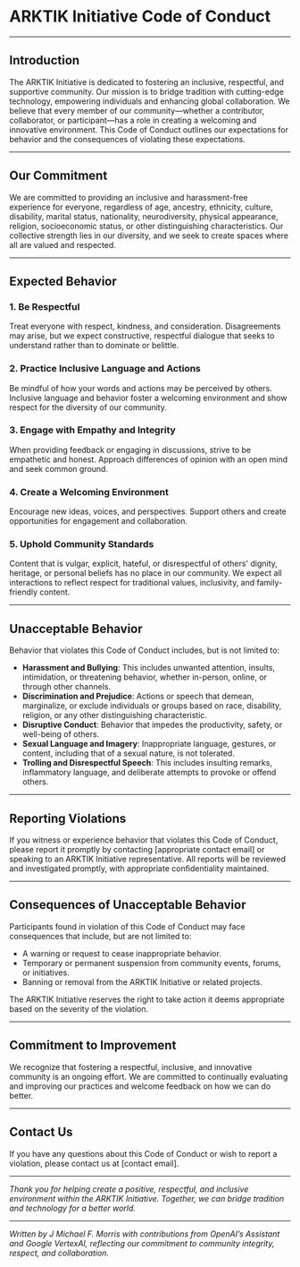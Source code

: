 # ARKTIK Initiative Code of Conduct

---

## Introduction

The ARKTIK Initiative is dedicated to fostering an inclusive, respectful, and supportive community. Our mission is to bridge tradition with cutting-edge technology, empowering individuals and enhancing global collaboration. We believe that every member of our community—whether a contributor, collaborator, or participant—has a role in creating a welcoming and innovative environment. This Code of Conduct outlines our expectations for behavior and the consequences of violating these expectations.

---

## Our Commitment

We are committed to providing an inclusive and harassment-free experience for everyone, regardless of age, ancestry, ethnicity, culture, disability, marital status, nationality, neurodiversity, physical appearance, religion, socioeconomic status, or other distinguishing characteristics. Our collective strength lies in our diversity, and we seek to create spaces where all are valued and respected.

---

## Expected Behavior

### 1. **Be Respectful**
Treat everyone with respect, kindness, and consideration. Disagreements may arise, but we expect constructive, respectful dialogue that seeks to understand rather than to dominate or belittle.

### 2. **Practice Inclusive Language and Actions**
Be mindful of how your words and actions may be perceived by others. Inclusive language and behavior foster a welcoming environment and show respect for the diversity of our community.

### 3. **Engage with Empathy and Integrity**
When providing feedback or engaging in discussions, strive to be empathetic and honest. Approach differences of opinion with an open mind and seek common ground.

### 4. **Create a Welcoming Environment**
Encourage new ideas, voices, and perspectives. Support others and create opportunities for engagement and collaboration.

### 5. **Uphold Community Standards**
Content that is vulgar, explicit, hateful, or disrespectful of others' dignity, heritage, or personal beliefs has no place in our community. We expect all interactions to reflect respect for traditional values, inclusivity, and family-friendly content.

---

## Unacceptable Behavior

Behavior that violates this Code of Conduct includes, but is not limited to:

- **Harassment and Bullying**: This includes unwanted attention, insults, intimidation, or threatening behavior, whether in-person, online, or through other channels.
- **Discrimination and Prejudice**: Actions or speech that demean, marginalize, or exclude individuals or groups based on race, disability, religion, or any other distinguishing characteristic.
- **Disruptive Conduct**: Behavior that impedes the productivity, safety, or well-being of others.
- **Sexual Language and Imagery**: Inappropriate language, gestures, or content, including that of a sexual nature, is not tolerated.
- **Trolling and Disrespectful Speech**: This includes insulting remarks, inflammatory language, and deliberate attempts to provoke or offend others.

---

## Reporting Violations

If you witness or experience behavior that violates this Code of Conduct, please report it promptly by contacting [appropriate contact email] or speaking to an ARKTIK Initiative representative. All reports will be reviewed and investigated promptly, with appropriate confidentiality maintained.

---

## Consequences of Unacceptable Behavior

Participants found in violation of this Code of Conduct may face consequences that include, but are not limited to:

- A warning or request to cease inappropriate behavior.
- Temporary or permanent suspension from community events, forums, or initiatives.
- Banning or removal from the ARKTIK Initiative or related projects.

The ARKTIK Initiative reserves the right to take action it deems appropriate based on the severity of the violation.

---

## Commitment to Improvement

We recognize that fostering a respectful, inclusive, and innovative community is an ongoing effort. We are committed to continually evaluating and improving our practices and welcome feedback on how we can do better.

---

## Contact Us

If you have any questions about this Code of Conduct or wish to report a violation, please contact us at [contact email].

---

*Thank you for helping create a positive, respectful, and inclusive environment within the ARKTIK Initiative. Together, we can bridge tradition and technology for a better world.*

---

*Written by J Michael F. Morris with contributions from OpenAI’s Assistant and Google VertexAI, reflecting our commitment to community integrity, respect, and collaboration.*